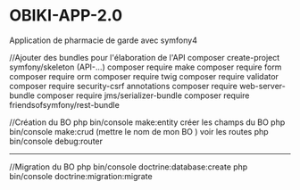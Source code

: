 # OBIKI-APP-2.0
Application de pharmacie de garde avec symfony4

//Ajouter des bundles pour l'élaboration de l'API
composer create-project symfony/skeleton (API-...)
composer require make
composer require form
composer require orm
composer require twig
composer require validator
composer require security-csrf annotations
composer require web-server-bundle
composer require jms/serializer-bundle
composer require friendsofsymfony/rest-bundle

//Création du BO
php bin/console make:entity
créer les champs du BO
php bin/console make:crud
(mettre le nom de mon BO )
voir les routes 
php bin/console debug:router

------------------------------------------------------------
//Migration du BO
php bin/console doctrine:database:create
php bin/console doctrine:migration:migrate